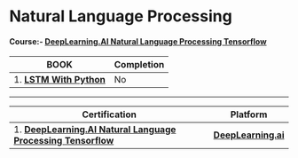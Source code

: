 # Natural Language Processing

#### **Course:-** [DeepLearning.AI Natural Language Processing Tensorflow](https://github.com/vaasu2002/Tensorflow/tree/main/TensorFlow%20Developer%20Certificate/Natural%20Language%20Processing%20in%20TensorFlow)


| **BOOK** | **Completion** | 
| ----- | -----|
| 1. [**LSTM With Python**](https://drive.google.com/file/d/16zxePmb3TWIxIevh2gkeaTbO-ZEVRuKi/view?usp=sharing) | No |

--------------------------------------------------------------


| **Certification** | **Platform** | 
| ----- | -----|
| 1. [**DeepLearning.AI Natural Language Processing Tensorflow**](https://www.coursera.org/account/accomplishments/certificate/RXGKSDTK9VCW) | [**DeepLearning.ai**](https://www.deeplearning.ai/) |
